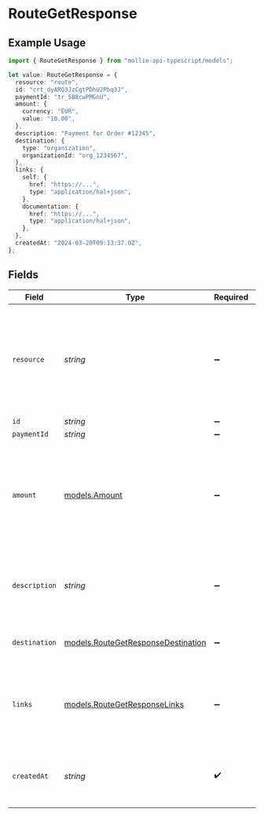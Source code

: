 # RouteGetResponse

## Example Usage

```typescript
import { RouteGetResponse } from "mollie-api-typescript/models";

let value: RouteGetResponse = {
  resource: "route",
  id: "crt_dyARQ3JzCgtPDhU2Pbq3J",
  paymentId: "tr_5B8cwPMGnU",
  amount: {
    currency: "EUR",
    value: "10.00",
  },
  description: "Payment for Order #12345",
  destination: {
    type: "organization",
    organizationId: "org_1234567",
  },
  links: {
    self: {
      href: "https://...",
      type: "application/hal+json",
    },
    documentation: {
      href: "https://...",
      type: "application/hal+json",
    },
  },
  createdAt: "2024-03-20T09:13:37.0Z",
};
```

## Fields

| Field                                                                                                     | Type                                                                                                      | Required                                                                                                  | Description                                                                                               | Example                                                                                                   |
| --------------------------------------------------------------------------------------------------------- | --------------------------------------------------------------------------------------------------------- | --------------------------------------------------------------------------------------------------------- | --------------------------------------------------------------------------------------------------------- | --------------------------------------------------------------------------------------------------------- |
| `resource`                                                                                                | *string*                                                                                                  | :heavy_minus_sign:                                                                                        | Indicates the response contains a route object. Will always contain the string `route` for this endpoint. | route                                                                                                     |
| `id`                                                                                                      | *string*                                                                                                  | :heavy_minus_sign:                                                                                        | N/A                                                                                                       | crt_dyARQ3JzCgtPDhU2Pbq3J                                                                                 |
| `paymentId`                                                                                               | *string*                                                                                                  | :heavy_minus_sign:                                                                                        | N/A                                                                                                       | tr_5B8cwPMGnU                                                                                             |
| `amount`                                                                                                  | [models.Amount](../models/amount.md)                                                                      | :heavy_minus_sign:                                                                                        | In v2 endpoints, monetary amounts are represented as objects with a `currency` and `value` field.         |                                                                                                           |
| `description`                                                                                             | *string*                                                                                                  | :heavy_minus_sign:                                                                                        | The description of the route. This description is shown in the reports.                                   | Payment for Order #12345                                                                                  |
| `destination`                                                                                             | [models.RouteGetResponseDestination](../models/routegetresponsedestination.md)                            | :heavy_minus_sign:                                                                                        | The destination of the route.                                                                             |                                                                                                           |
| `links`                                                                                                   | [models.RouteGetResponseLinks](../models/routegetresponselinks.md)                                        | :heavy_minus_sign:                                                                                        | An object with several relevant URLs. Every URL object will contain an `href` and a `type` field.         |                                                                                                           |
| `createdAt`                                                                                               | *string*                                                                                                  | :heavy_check_mark:                                                                                        | The entity's date and time of creation, in [ISO 8601](https://en.wikipedia.org/wiki/ISO_8601) format.     | 2024-03-20T09:13:37.0Z                                                                                    |
